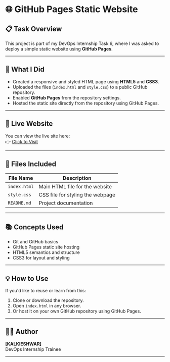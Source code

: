 # 🌐 GitHub Pages Static Website

## 📋 Task Overview
This project is part of my DevOps Internship Task 6, where I was asked to deploy a simple static website using **GitHub Pages**.

---

## 🚀 What I Did
- Created a responsive and styled HTML page using **HTML5** and **CSS3**.
- Uploaded the files (`index.html` and `style.css`) to a public GitHub repository.
- Enabled **GitHub Pages** from the repository settings.
- Hosted the static site directly from the repository using GitHub Pages.

---

## 🔗 Live Website
You can view the live site here:  
👉 [Click to Visit](https://KALKIESHWAR.github.io/github-static-site/)

---

## 🧾 Files Included
| File Name     | Description                      |
|---------------|----------------------------------|
| `index.html`  | Main HTML file for the website   |
| `style.css`   | CSS file for styling the webpage |
| `README.md`   | Project documentation            |

---

## 📚 Concepts Used
- Git and GitHub basics
- GitHub Pages static site hosting
- HTML5 semantics and structure
- CSS3 for layout and styling

---

## 💡 How to Use
If you'd like to reuse or learn from this:
1. Clone or download the repository.
2. Open `index.html` in any browser.
3. Or host it on your own GitHub repository using GitHub Pages.

---

## 🧑‍🎓 Author
**[KALKIESHWAR]**  
DevOps Internship Trainee

---


